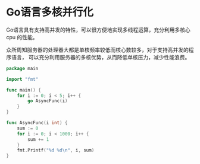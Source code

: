 # Go语言多核并行化

Go语言具有支持高并发的特性，可以很方便地实现多线程运算，充分利用多核心 cpu 的性能。




众所周知服务器的处理器大都是单核频率较低而核心数较多，对于支持高并发的程序语言，
可以充分利用服务器的多核优势，从而降低单核压力，减少性能浪费。

```go
package main

import "fmt"

func main() {
	for i := 0; i < 5; i++ {
		go AsyncFunc(i)
	}
}

func AsyncFunc(i int) {
	sum := 0
	for i := 0; i < 1000; i++ {
		sum += 1
	}
	fmt.Printf("%d %d\n", i, sum)
}

```
